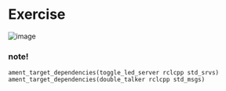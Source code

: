 # Exercise
![image](https://github.com/user-attachments/assets/16346695-a22c-45db-9d0c-a15307c8e0f5)


### note!
`ament_target_dependencies(toggle_led_server rclcpp std_srvs)`  
`ament_target_dependencies(double_talker rclcpp std_msgs)`
